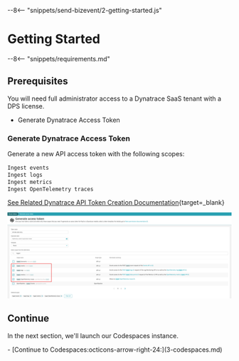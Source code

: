 --8<-- "snippets/send-bizevent/2-getting-started.js"
# Getting Started

--8<-- "snippets/requirements.md"

## Prerequisites

You will need full administrator access to a Dynatrace SaaS tenant with a DPS license.

* Generate Dynatrace Access Token

### Generate Dynatrace Access Token

Generate a new API access token with the following scopes:

```
Ingest events
Ingest logs
Ingest metrics
Ingest OpenTelemetry traces
```
[See Related Dynatrace API Token Creation Documentation](https://docs.dynatrace.com/docs/dynatrace-api/basics/dynatrace-api-authentication#create-token){target=_blank}

![dt access token](./img/prereq-dt_access_token.png)

## Continue

In the next section, we'll launch our Codespaces instance.

<div class="grid cards" markdown>
- [Continue to Codespaces:octicons-arrow-right-24:](3-codespaces.md)
</div>
